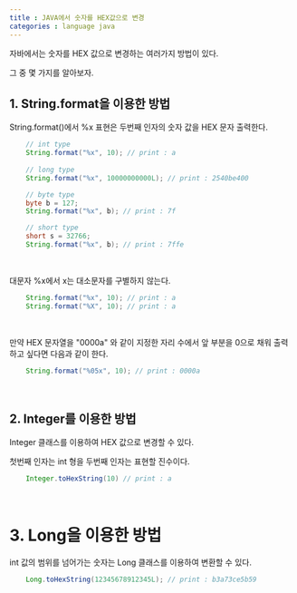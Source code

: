 ```yaml
---
title : JAVA에서 숫자를 HEX값으로 변경
categories : language java
---
```


자바에서는 숫자를 HEX 값으로 변경하는 여러가지 방법이 있다. 

그 중 몇 가지를 알아보자.

## 1. String.format을 이용한 방법

String.format()에서 %x 표현은 두번째 인자의 숫자 값을 HEX 문자 출력한다.

~~~java
	// int type
	String.format("%x", 10); // print : a
	
	// long type
	String.format("%x", 10000000000L); // print : 2540be400 

	// byte type
	byte b = 127;
	String.format("%x", b); // print : 7f

	// short type
	short s = 32766;
	String.format("%x", b); // print : 7ffe
~~~

<br>

대문자 %x에서 x는 대소문자를 구별하지 않는다. 

~~~java
	String.format("%x", 10); // print : a
	String.format("%X", 10); // print : a
~~~

<br>

만약 HEX 문자열을 "0000a" 와 같이 지정한 자리 수에서 앞 부분을 0으로 채워 출력하고 싶다면 다음과 같이 한다. 

~~~java
	String.format("%05x", 10); // print : 0000a
~~~

<br>

## 2. Integer를 이용한 방법

Integer 클래스를 이용하여 HEX 값으로 변경할 수 있다. 

첫번째 인자는 int 형을 두번째 인자는 표현할 진수이다.

~~~java
	Integer.toHexString(10) // print : a
~~~

<br>

# 3. Long을 이용한 방법

int 값의 범위를 넘어가는 숫자는 Long 클래스를 이용하여 변환할 수 있다. 

~~~java
	Long.toHexString(12345678912345L); // print : b3a73ce5b59
~~~

